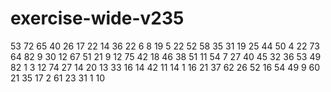 # exercise-wide-v235
53
72
65
40
26
17
22
14
36
22
6
8
19
5
22
52
58
35
31
19
25
44
50
4
22
73
64
82
9
30
12
67
51
21
9
12
75
42
18
46
38
51
11
54
7
27
40
45
32
36
53
49
82
1
3
12
74
27
14
20
13
33
16
14
42
11
14
1
16
21
37
62
26
52
16
54
49
9
60
21
35
17
2
61
23
31
1
10
